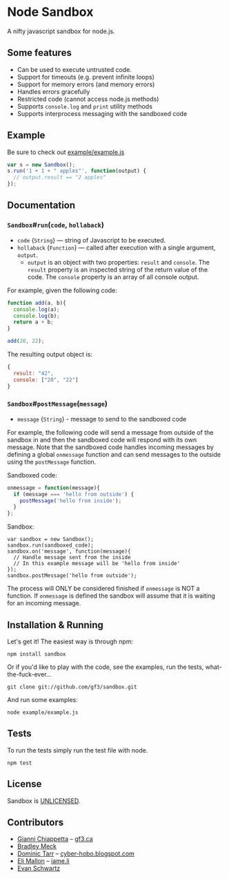 # Node Sandbox

A nifty javascript sandbox for node.js.


## Some features

- Can be used to execute untrusted code.
- Support for timeouts (e.g. prevent infinite loops)
- Support for memory errors (and memory errors)
- Handles errors gracefully
- Restricted code (cannot access node.js methods)
- Supports `console.log` and `print` utility methods
- Supports interprocess messaging with the sandboxed code


## Example

Be sure to check out [example/example.js](https://github.com/gf3/sandbox/blob/master/example/example.js)

```javascript
var s = new Sandbox();
s.run('1 + 1 + " apples"', function(output) {
  // output.result == "2 apples"
});
```


## Documentation

### `Sandbox`#`run`(`code`, `hollaback`)

* `code` {`String`} — string of Javascript to be executed.
* `hollaback` {`Function`} — called after execution with a single argument, `output`.
    - `output` is an object with two properties: `result` and `console`. The `result`
      property is an inspected string of the return value of the code. The `console`
      property is an array of all console output.

For example, given the following code:

```javascript
function add(a, b){
  console.log(a);
  console.log(b);
  return a + b;
}

add(20, 22);
```

The resulting output object is:

```javascript
{
  result: "42",
  console: ["20", "22"]
}
```

### `Sandbox`#`postMessage`(`message`)

* `message` {`String`} - message to send to the sandboxed code

For example, the following code will send a message from outside of the sandbox in
and then the sandboxed code will respond with its own message. Note that the sandboxed
code handles incoming messages by defining a global `onmessage` function and can
send messages to the outside using the `postMessage` function.

Sandboxed code:
```javascript
onmessage = function(message){
  if (message === 'hello from outside') {
    postMessage('hello from inside');
  }
};
```

Sandbox:
```
var sandbox = new Sandbox();
sandbox.run(sandboxed_code);
sandbox.on('message', function(message){
  // Handle message sent from the inside
  // In this example message will be 'hello from inside'
});
sandbox.postMessage('hello from outside');
```

The process will ONLY be considered finished if `onmessage` is NOT a function.
If `onmessage` is defined the sandbox will assume that it is waiting for an
incoming message.


## Installation & Running

Let's get it! The easiest way is through npm:

    npm install sandbox

Or if you'd like to play with the code, see the examples, run the tests,
what-the-fuck-ever...

    git clone git://github.com/gf3/sandbox.git

And run some examples:

    node example/example.js


## Tests

To run the tests simply run the test file with node.

    npm test


## License

Sandbox is [UNLICENSED](http://unlicense.org/).


## Contributors

- [Gianni Chiappetta](http://github.com/gf3) – [gf3.ca](http://gf3.ca)
- [Bradley Meck](https://github.com/bmeck)
- [Dominic Tarr](http://github.com/dominictarr) – [cyber-hobo.blogspot.com](http://cyber-hobo.blogspot.com/)
- [Eli Mallon](https://github.com/iameli) – [iame.li](http://iame.li/)
- [Evan Schwartz](https://github.com/emschwartz)

